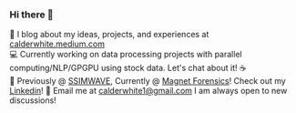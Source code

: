 ### Hi there 👋

:book: I blog about my ideas, projects, and experiences at [calderwhite.medium.com](https://calderwhite.medium.com)    
:computer: Currently working on data processing projects with parallel computing/NLP/GPGPU using stock data. Let's chat about it! :coffee:    
:office: Previously @ [SSIMWAVE](https://ssimwave.com), Currently @ [Magnet Forensics](https://www.magnetforensics.com/)! Check out my [Linkedin](https://www.linkedin.com/in/calderwhite/)!
:incoming_envelope: Email me at [calderwhite1@gmail.com](mailto:calderwhite1@gmail.com) I am always open to new discussions!
